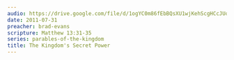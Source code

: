 ```yaml
---
audio: https://drive.google.com/file/d/1ogYC0m86fEbBQsXU1wjKehScgHCcJUq2/view
date: 2011-07-31
preacher: brad-evans
scripture: Matthew 13:31-35
series: parables-of-the-kingdom
title: The Kingdom's Secret Power
---
```

